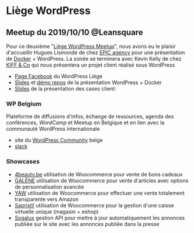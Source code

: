 # Liège WordPress

## Meetup du 2019/10/10 @Leansquare

Pour ce deuxième "[Liège WordPress Meetup][meetup]", nous avons eu le plaisir d'accueillir Hugues Lismonde de chez [EPIC agency][epic] pour une présentation de [Docker][docker] + WordPress. La soirée se terminera avec Kevin Kelly de chez [KIFF & Co][kiffnco] qui nous présentera un projet client réalisé sous WordPress
- [Page Facebook][wplgeFacebook] du WordPress Liège
- [Slides][wplgeDockerSlides] et [démo repos][wplgeDockerDemo] de la présentation WordPress + Docker
- [Slides][wplgeCaseSlides] de la présentation des cases client:

### WP Belgium
Plateforme de diffusions d'infos, échange de ressources, agenda des conférences, *WordCamp* et Meetup en Belgique et en lien avec la communauté WordPress internationale
- site du [WordPress Community][wpbe] belge
- [slack][wpslack]

### Showcases
- [4beauty.be][4beauty] utilisation de Woocommerce pour vente de bons cadeaux
- [GALÈNE][galenebags] utilisation de Woocommerce pour vente d'articles avec options de personnalisation avancée
- [YAW][yaw] utilisation de Woocommerce pour effectuer une vente totalement transparente vers Amazon
- [Sapristi!][sapristi] utilisation de Woocommerce pour la gestion d'une caisse virtuelle unique (magasin + eshop)
- [Sogalux][sogalux] gestion API pour mettre à jour automatiquement les annonces publiée sur le site avec les annonces publiée dans la presse  


[meetup]: https://www.meetup.com/fr-FR/Liege-WordPress-Meetup/events/265120279/
[docker]: https://hub.docker.com/
[epic]: https://www.epic.net/en/
[kiffnco]: http://www.kiffandco.be/
[wpbe]: https://wpbelgium.be/
[wpslack]: https://wpbelgium.be/slack/
[4beauty]: https://www.4beauty.be/
[galenebags]: https://galenebags.com/
[yaw]: https://yaw.fr/
[sapristi]: https://www.sapristi.design/
[sogalux]: https://sogalux.be/
[wplgeFacebook]: https://www.facebook.com/wpliege
[wplgeDockerSlides]: https://github.com/epicagency/docker-wordpress-slides
[wplgeDockerDemo]: https://github.com/epicagency/docker-wordpress-demo
[wplgeCaseSlides]: https://www.icloud.com/keynote/03yijzmbEX_G1Jycsv6jRqwcw#presentation
